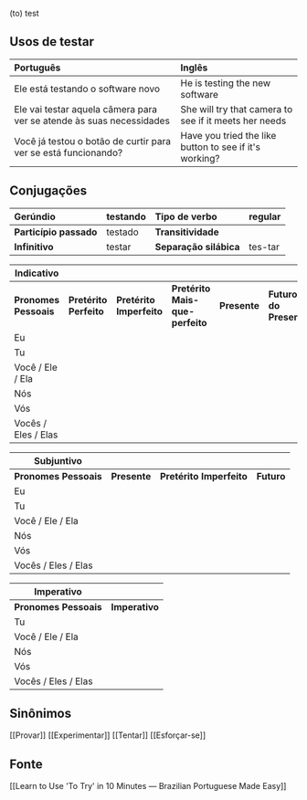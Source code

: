(to) test
## Usos de testar

| Português                                                            | Inglês                                                 |
| :------------------------------------------------------------------- | :----------------------------------------------------- |
| Ele está testando o software novo                                    | He is testing the new software                         |
| Ele vai testar aquela câmera para ver se atende às suas necessidades | She will try that camera to see if it meets her needs  |
| Você já testou o botão de curtir para ver se está funcionando?       | Have you tried the like button to see if it's working? |
## Conjugações

| Gerúndio               | testando | Tipo de verbo          | regular |
| :--------------------- | :------- | :--------------------- | :------ |
| **Particípio passado** | testado  | **Transitividade**     |         |
| **Infinitivo**         | testar   | **Separação silábica** | tes-tar |

| Indicativo |  |  |  |  |  |  |
| ----- | :---- | :---- | :---- | :---- | :---- | :---- |
| **Pronomes Pessoais** | **Pretérito Perfeito** | **Pretérito Imperfeito** | **Pretérito Mais-que-perfeito** | **Presente** | **Futuro do Presente** | **Futuro do Pretérito**  |
| Eu |  |  |  |  |  |  |
| Tu |  |  |  |  |  |  |
| Você / Ele / Ela |  |  |  |  |  |  |
| Nós |  |  |  |  |  |  |
| Vós |  |  |  |  |  |  |
| Vocês / Eles / Elas |  |  |  |  |  |  |

| Subjuntivo |  |  |  |
| ----- | ----- | ----- | ----- |
| **Pronomes Pessoais** | **Presente** | **Pretérito Imperfeito** | **Futuro** |
| Eu |  |  |  |
| Tu |  |  |  |
| Você / Ele / Ela |  |  |  |
| Nós |  |  |  |
| Vós |  |  |  |
| Vocês / Eles / Elas |  |  |  |

| Imperativo            |                |
| --------------------- | -------------- |
| **Pronomes Pessoais** | **Imperativo** |
| Tu                    |                |
| Você / Ele / Ela      |                |
| Nós                   |                |
| Vós                   |                |
| Vocês / Eles / Elas   |                |
## Sinônimos
[[Provar]] [[Experimentar]] [[Tentar]] [[Esforçar-se]]
## Fonte
 [[Learn to Use 'To Try' in 10 Minutes — Brazilian Portuguese Made Easy]]